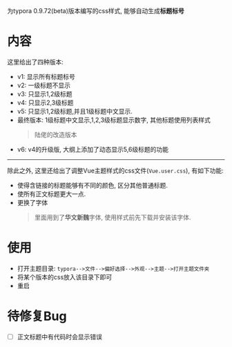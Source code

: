 为typora 0.9.72(beta)版本编写的css样式, 能够自动生成**标题标号**

# 内容
这里给出了四种版本:
* v1: 显示所有标题标号
* v2: 一级标题不显示
* v3: 只显示1,2级标题
* v4: 只显示2,3级标题
* v5: 只显示1,2级标题,并且1级标题中文显示.
* 最终版本: 1级标题中文显示,1,2,3级标题显示数字, 其他标题使用列表样式
    > 陆佬的改造版本
* v6: v4的升级版, 大纲上添加了动态显示5,6级标题的功能

----------
除此之外, 这里还给出了调整Vue主题样式的css文件(`Vue.user.css`), 有如下功能:
* 使得含链接的标题能够有不同的颜色, 区分其他普通标题.
* 使所有正文标题更大一点.
* 更换了字体
    > 里面用到了**华文新魏**字体, 使用样式前先下载并安装该字体.

# 使用
* 打开主题目录: `typora-->文件-->偏好选择-->外观-->主题-->打开主题文件夹`
* 将某个版本的css放入该目录下即可
* 重启

# 待修复Bug
- [ ] 正文标题中有代码时会显示错误